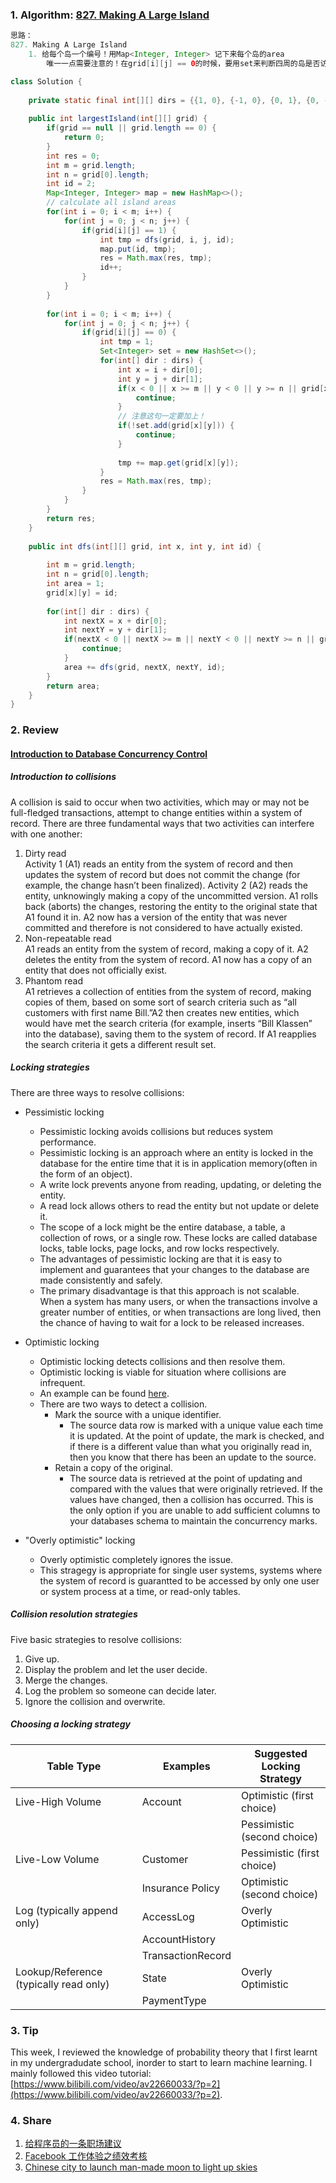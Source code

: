 ### 1. Algorithm: [827. Making A Large Island](https://leetcode.com/problems/making-a-large-island/description/)
```Java
思路：
827. Making A Large Island
    1. 给每个岛一个编号！用Map<Integer, Integer> 记下来每个岛的area
        唯一一点需要注意的！在grid[i][j] == 0的时候，要用set来判断四周的岛是否访问过！

class Solution {
    
    private static final int[][] dirs = {{1, 0}, {-1, 0}, {0, 1}, {0, -1}};
    
    public int largestIsland(int[][] grid) {
        if(grid == null || grid.length == 0) {
            return 0;
        }
        int res = 0;
        int m = grid.length;
        int n = grid[0].length;
        int id = 2;
        Map<Integer, Integer> map = new HashMap<>();
        // calculate all island areas
        for(int i = 0; i < m; i++) {
            for(int j = 0; j < n; j++) {
                if(grid[i][j] == 1) {
                    int tmp = dfs(grid, i, j, id);
                    map.put(id, tmp);
                    res = Math.max(res, tmp);
                    id++;
                }
            }
        }
        
        for(int i = 0; i < m; i++) {
            for(int j = 0; j < n; j++) {
                if(grid[i][j] == 0) {
                    int tmp = 1;
                    Set<Integer> set = new HashSet<>();
                    for(int[] dir : dirs) {
                        int x = i + dir[0];
                        int y = j + dir[1];
                        if(x < 0 || x >= m || y < 0 || y >= n || grid[x][y] == 0) {
                            continue;
                        }
                        // 注意这句一定要加上！
                        if(!set.add(grid[x][y])) {
                            continue;
                        }
                        
                        tmp += map.get(grid[x][y]);
                    }
                    res = Math.max(res, tmp);
                }
            }
        }
        return res;
    }
    
    public int dfs(int[][] grid, int x, int y, int id) {
        
        int m = grid.length;
        int n = grid[0].length;
        int area = 1;
        grid[x][y] = id;
        
        for(int[] dir : dirs) {
            int nextX = x + dir[0];
            int nextY = y + dir[1];
            if(nextX < 0 || nextX >= m || nextY < 0 || nextY >= n || grid[nextX][nextY] != 1) {
                continue;
            }   
            area += dfs(grid, nextX, nextY, id);
        }
        return area;
    }
}

```

### 2. Review
#### [Introduction to Database Concurrency Control](www.agiledata.org/essays/concurrencyControl.html#OptimisticLocking)</br>
##### Introduction to collisions
A collision is said to occur when two activities, which may or may not be full-fledged transactions, attempt to change entities within a system of record. There are three fundamental ways that two activities can interfere with one another:</br>
  1. Dirty read<br/>
        Activity 1 (A1) reads an entity from the system of record and then updates the system of record but does not commit the change (for example, the change hasn’t been finalized). Activity 2 (A2) reads the entity, unknowingly making a copy of the uncommitted version. A1 rolls back (aborts) the changes, restoring the entity to the original state that A1 found it in. A2 now has a version of the entity that was never committed and therefore is not considered to have actually existed.
  2. Non-repeatable read<br/>
        A1 reads an entity from the system of record, making a copy of it. A2 deletes the entity from the system of record. A1 now has a copy of an entity that does not officially exist.
  3. Phantom read<br/>
        A1 retrieves a collection of entities from the system of record, making copies of them, based on some sort of search criteria such as “all customers with first name Bill.”A2 then creates new entities, which would have met the search criteria (for example, inserts “Bill Klassen” into the database), saving them to the system of record. If A1 reapplies the search criteria it gets a different result set.
##### Locking strategies
There are three ways to resolve collisions:
  - Pessimistic locking</br>
    - Pessimistic locking avoids collisions but reduces system performance.</br>
    - Pessimistic locking is an approach where an entity is locked in the database for the entire time that it is in application memory(often in the form of an object).</br>
    - A write lock prevents anyone from reading, updating, or deleting the entity.</br>
    - A read lock allows others to read the entity but not update or delete it.</br>
    - The scope of a lock might be the entire database, a table, a collection of rows, or a single row. These locks are called database locks, table locks, page locks, and row locks respectively.</br>
    - The advantages of pessimistic locking are that it is easy to implement and guarantees that your changes to the database are made consistently and safely.</br>
    - The primary disadvantage is that this approach is not scalable. When a system has many users, or when the transactions involve a greater number of entities, or when transactions are long lived, then the chance of having to wait for a lock to be released increases.</br>
    
  - Optimistic locking</br>
    - Optimistic locking detects collisions and then resolve them.</br>
    - Optimistic locking is viable for situation where collisions are infrequent.</br>
    - An example can be found [here](http://www.agiledata.org/essays/concurrencyControl.html#Figure1OptimisticLocking).</br>
    - There are two ways to detect a collision.</br>
      - Mark the source with a unique identifier.</br>
        - The source data row is marked with a unique value each time it is updated. At the point of update, the mark is checked, and if there is a different value than what you originally read in, then you know that there has been an update to the source.</br>
      - Retain a copy of the original.</br>
        - The source data is retrieved at the point of updating and compared with the values that were originally retrieved. If the values have changed, then a collision has occurred. This is the only option if you are unable to add sufficient columns to your databases schema to maintain the concurrency marks.</br>
    
  - "Overly optimistic" locking</br>
    - Overly optimistic completely ignores the issue.</br>
    - This stragegy is appropriate for single user systems, systems where the system of record is guarantted to be accessed by only one user or system process at a time, or read-only tables.</br>
##### Collision resolution strategies
Five basic strategies to resolve collisions:</br>
  1. Give up.</br>
  2. Display the problem and let the user decide.</br>
  3. Merge the changes.</br> 
  4. Log the problem so someone can decide later.</br> 
  5. Ignore the collision and overwrite.</br> 
    
##### Choosing a locking strategy

| Table Type 	                         | Examples  	        | Suggested Locking Strategy        |
|---	                                 |---	                |---	                            |
| Live-High Volume  	                 | Account  	        | Optimistic (first choice)         |
|   	                                 |   	                | Pessimistic (second choice)       |
| Live-Low Volume  	                     | Customer         	| Pessimistic (first choice)   	    |
|     	                                 | Insurance Policy  	| Optimistic (second choice)        |
| Log (typically append only)  	         | AccessLog   	        | Overly Optimistic   	            |
|                                        | AccountHistory   	|   	                            |   	
|   	                                 | TransactionRecord   	|   	                            |   
| Lookup/Reference (typically read only) | State  	            | Overly Optimistic  	            |
|                                        | PaymentType  	    |                                 	|   	


      
      
### 3. Tip
This week, I reviewed the knowledge of probability theory that I first learnt in my undergradudate school, inorder to start to learn machine learning.
I mainly followed this video tutorial:[https://www.bilibili.com/video/av22660033/?p=2](https://www.bilibili.com/video/av22660033/?p=2).

### 4. Share
  1. [给程序员的一条职场建议](https://mp.weixin.qq.com/s/0_gGWQ98fopmb5HHtMnPwQ)</br>
  2. [Facebook 工作体验之绩效考核](https://mp.weixin.qq.com/s/eJ1ue5l5f0W1jvZ4unJJkA)</br>
  3. [Chinese city to launch man-made moon to light up skies](www.atimes.com/article/chinese-city-to-launch-man-made-moon-to-light-up-skies/)</br>


  
  
  
  
  
  
  
